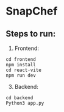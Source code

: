 # SnapChef

## Steps to run:

1. Frontend: 

```console
cd frontend
npm install
cd react-vite
npm run dev
```

3. Backend:

```console
cd backend
Python3 app.py
```